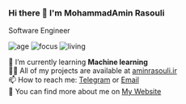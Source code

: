 ### Hi there 👋 I'm MohammadAmin Rasouli
Software Engineer

![age](https://img.shields.io/badge/age-20-red)
![focus](https://img.shields.io/badge/focus-backend-brightgreen)
![living](https://img.shields.io/badge/living-tehran-3c9)


 🌱 I’m currently learning **Machine learning**  
 👨‍💻 All of my projects are available at [aminrasouli.ir](aminrasouli.ir)  
 📫 How to reach me: [Telegram](https://t.me/amindev) or [Email](mailto:me@aminrasouli.ir)  
 🔭 You can find more about me on [My Website](https://aminrasouli.ir)  
